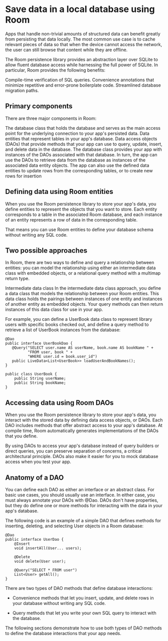 # Save data in a local database using Room

Apps that handle non-trivial amounts of structured data can benefit greatly from persisting that data locally. The most common use case is to cache relevant pieces of data so that when the device cannot access the network, the user can still browse that content while they are offline.

The Room persistence library provides an abstraction layer over SQLite to allow fluent database access while harnessing the full power of SQLite. In particular, Room provides the following benefits:

Compile-time verification of SQL queries.
Convenience annotations that minimize repetitive and error-prone boilerplate code.
Streamlined database migration paths.

## Primary components
There are three major components in Room:

The database class that holds the database and serves as the main access point for the underlying connection to your app's persisted data.
Data entities that represent tables in your app's database.
Data access objects (DAOs) that provide methods that your app can use to query, update, insert, and delete data in the database.
The database class provides your app with instances of the DAOs associated with that database. In turn, the app can use the DAOs to retrieve data from the database as instances of the associated data entity objects. The app can also use the defined data entities to update rows from the corresponding tables, or to create new rows for insertion

## Defining data using Room entities 
When you use the Room persistence library to store your app's data, you define entities to represent the objects that you want to store. Each entity corresponds to a table in the associated Room database, and each instance of an entity represents a row of data in the corresponding table.

That means you can use Room entities to define your database schema without writing any SQL code.

## Two possible approaches
In Room, there are two ways to define and query a relationship between entities: you can model the relationship using either an intermediate data class with embedded objects, or a relational query method with a multimap return type.

Intermediate data class
In the intermediate data class approach, you define a data class that models the relationship between your Room entities. This data class holds the pairings between instances of one entity and instances of another entity as embedded objects. Your query methods can then return instances of this data class for use in your app.

For example, you can define a UserBook data class to represent library users with specific books checked out, and define a query method to retrieve a list of UserBook instances from the database:


```
@Dao
public interface UserBookDao {
   @Query("SELECT user.name AS userName, book.name AS bookName " +
          "FROM user, book " +
          "WHERE user.id = book.user_id")
   public LiveData<List<UserBook>> loadUserAndBookNames();
}

public class UserBook {
    public String userName;
    public String bookName;
}
```

## Accessing data using Room DAOs 
When you use the Room persistence library to store your app's data, you interact with the stored data by defining data access objects, or DAOs. Each DAO includes methods that offer abstract access to your app's database. At compile time, Room automatically generates implementations of the DAOs that you define.

By using DAOs to access your app's database instead of query builders or direct queries, you can preserve separation of concerns, a critical architectural principle. DAOs also make it easier for you to mock database access when you test your app.

## Anatomy of a DAO
You can define each DAO as either an interface or an abstract class. For basic use cases, you should usually use an interface. In either case, you must always annotate your DAOs with @Dao. DAOs don't have properties, but they do define one or more methods for interacting with the data in your app's database.

The following code is an example of a simple DAO that defines methods for inserting, deleting, and selecting User objects in a Room database:

```
@Dao
public interface UserDao {
    @Insert
    void insertAll(User... users);

    @Delete
    void delete(User user);

    @Query("SELECT * FROM user")
    List<User> getAll();
}
```
There are two types of DAO methods that define database interactions:

- Convenience methods that let you insert, update, and delete rows in your database without writing any SQL code.

- Query methods that let you write your own SQL query to interact with the database.

The following sections demonstrate how to use both types of DAO methods to define the database interactions that your app needs.
